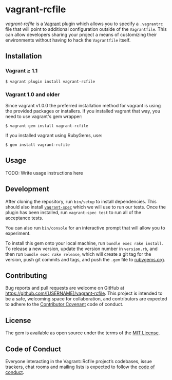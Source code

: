 vagrant-rcfile
==============

_vagrant-rcfile_ is a [Vagrant](http://vagrantup.com/) plugin which allows
you to specify a `.vagrantrc` file that will point to additional configuration
outside of the `Vagrantfile`. This can allow developers sharing your project
a means of customizing their environments without having to hack the
`Vagrantfile` itself.

## Installation

### Vagrant ≥ 1.1

```
$ vagrant plugin install vagrant-rcfile
```

### Vagrant 1.0 and older

Since vagrant v1.0.0 the preferred installation method for vagrant is using the provided packages or installers. If you installed vagrant that way, you need to use vagrant's gem wrapper:

```
$ vagrant gem install vagrant-rcfile
```

If you installed vagrant using RubyGems, use:

```
$ gem install vagrant-rcfile
```

## Usage

TODO: Write usage instructions here

## Development

After cloning the repository, run `bin/setup` to install dependencies. This
should also install [`vagrant-spec`](https://github.com/hashicorp/vagrant-spec)
which we will use to run our tests. Once the plugin has been installed, run
`vagrant-spec test` to run all of the acceptance tests.

You can also run `bin/console` for an interactive prompt that will allow you
to experiment.

To install this gem onto your local machine, run `bundle exec rake install`.
To release a new version, update the version number in `version.rb`, and then
run `bundle exec rake release`, which will create a git tag for the version,
push git commits and tags, and push the `.gem` file to
[rubygems.org](https://rubygems.org).

## Contributing

Bug reports and pull requests are welcome on GitHub at https://github.com/[USERNAME]/vagrant-rcfile. This project is intended to be a safe, welcoming space for collaboration, and contributors are expected to adhere to the [Contributor Covenant](http://contributor-covenant.org) code of conduct.

## License

The gem is available as open source under the terms of the [MIT License](http://opensource.org/licenses/MIT).

## Code of Conduct

Everyone interacting in the Vagrant::Rcfile project’s codebases, issue trackers, chat rooms and mailing lists is expected to follow the [code of conduct](https://github.com/[USERNAME]/vagrant-rcfile/blob/master/CODE_OF_CONDUCT.md).
